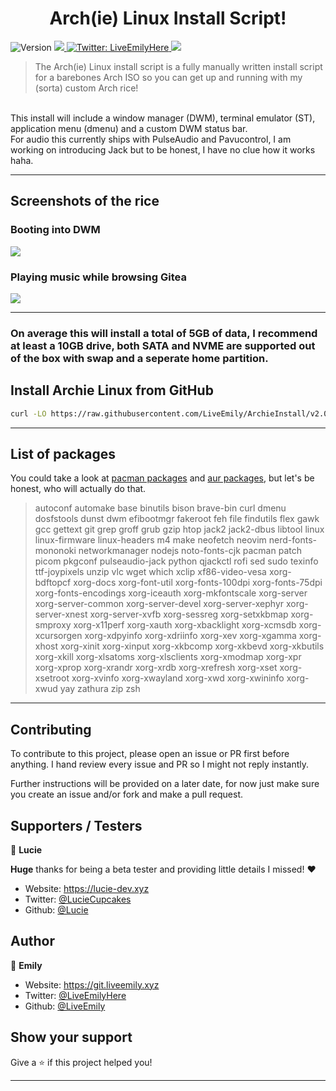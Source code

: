 <h1 align="center">Arch(ie) Linux Install Script!</h1>
<p>
  <img alt="Version" src="https://img.shields.io/badge/Version-2.0-ff69b4" />
  <a href="https://github.com/liveemily/ArchieInstall/blob/master/LICENSE">
    <img src="https://img.shields.io/github/license/liveemily/ArchieInstall"/>
  </a>
  <a href="https://twitter.com/LiveEmilyHere" target="_blank">
    <img alt="Twitter: LiveEmilyHere" src="https://img.shields.io/twitter/follow/LiveEmilyHere.svg?style=social" />
  </a>
  <a href="https://ko-fi.com/liveemily">
    <img src="https://www.ko-fi.com/img/githubbutton_sm.svg" />
  </a>
</p>

> The Arch(ie) Linux install script is a fully manually written install script for a barebones Arch ISO so you can get up and running with my (sorta) custom Arch rice!
<br>
This install will include a window manager (DWM), terminal emulator (ST), application menu (dmenu) and a custom DWM status bar.
<br>
For audio this currently ships with PulseAudio and Pavucontrol, I am working on introducing Jack but to be honest, I have no clue how it works haha.

***

## Screenshots of the rice

### Booting into DWM
<img src="https://liveemily.xyz/archieinstall/rice1.png">

### Playing music while browsing Gitea
<img src="https://liveemily.xyz/archieinstall/rice2.png">

***

### On average this will install a total of 5GB of data, I recommend at least a 10GB drive, both SATA and NVME are supported out of the box with swap and a seperate home partition.

## Install Archie Linux from GitHub

```sh
curl -LO https://raw.githubusercontent.com/LiveEmily/ArchieInstall/v2.0/stage1.sh && sh ./stage1.sh
```


***

## List of packages
You could take a look at [pacman packages](https://github.com/liveemily/archieinstall/blob/v2.0/pacman.txt) and [aur packages](https://github.com/liveemily/archieinstall/blob/v2.0/aur.txt), but let's be honest, who will actually do that.
<br>
>autoconf automake base binutils bison brave-bin curl dmenu dosfstools dunst dwm efibootmgr fakeroot feh file findutils flex gawk gcc gettext git grep groff grub gzip htop jack2 jack2-dbus libtool linux linux-firmware linux-headers m4 make neofetch neovim nerd-fonts-mononoki networkmanager nodejs noto-fonts-cjk pacman patch picom pkgconf pulseaudio-jack python qjackctl rofi sed sudo texinfo ttf-joypixels unzip vlc wget which xclip xf86-video-vesa xorg-bdftopcf xorg-docs xorg-font-util xorg-fonts-100dpi xorg-fonts-75dpi xorg-fonts-encodings xorg-iceauth xorg-mkfontscale xorg-server xorg-server-common xorg-server-devel xorg-server-xephyr xorg-server-xnest xorg-server-xvfb xorg-sessreg xorg-setxkbmap xorg-smproxy xorg-x11perf xorg-xauth xorg-xbacklight xorg-xcmsdb xorg-xcursorgen xorg-xdpyinfo xorg-xdriinfo xorg-xev xorg-xgamma xorg-xhost xorg-xinit xorg-xinput xorg-xkbcomp xorg-xkbevd xorg-xkbutils xorg-xkill xorg-xlsatoms xorg-xlsclients xorg-xmodmap xorg-xpr xorg-xprop xorg-xrandr xorg-xrdb xorg-xrefresh xorg-xset xorg-xsetroot xorg-xvinfo xorg-xwayland xorg-xwd xorg-xwininfo xorg-xwud yay zathura zip zsh

***

## Contributing

To contribute to this project, please open an issue or PR first before anything. I hand review every issue and PR so I might not reply instantly.

Further instructions will be provided on a later date, for now just make sure you create an issue and/or fork and make a pull request.

## Supporters / Testers

👤 **Lucie**

**Huge** thanks for being a beta tester and providing little details I missed! ❤️

* Website: https://lucie-dev.xyz
* Twitter: [@LucieCupcakes](https://twitter.com/LucieCupcakes)
* Github: [@Lucie](https://github.com/lucie-cupcakes)

## Author

👤 **Emily**

* Website: https://git.liveemily.xyz
* Twitter: [@LiveEmilyHere](https://twitter.com/LiveEmilyHere)
* Github: [@LiveEmily](https://github.com/LiveEmily)

## Show your support

Give a ⭐️ if this project helped you!

***

